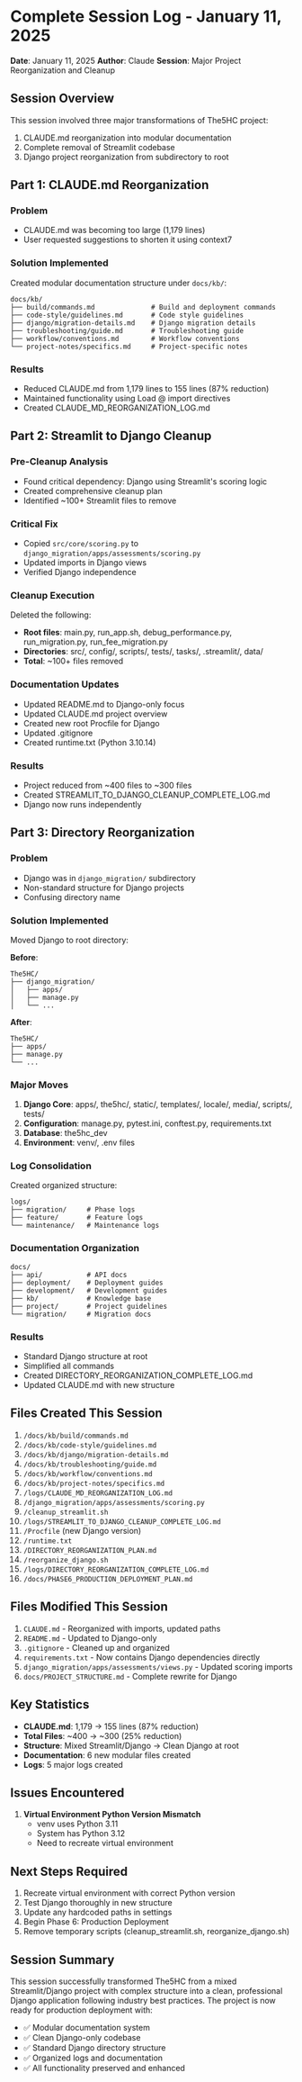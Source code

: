 # Complete Session Log - January 11, 2025

**Date**: January 11, 2025
**Author**: Claude
**Session**: Major Project Reorganization and Cleanup

## Session Overview

This session involved three major transformations of The5HC project:
1. CLAUDE.md reorganization into modular documentation
2. Complete removal of Streamlit codebase
3. Django project reorganization from subdirectory to root

## Part 1: CLAUDE.md Reorganization

### Problem
- CLAUDE.md was becoming too large (1,179 lines)
- User requested suggestions to shorten it using context7

### Solution Implemented
Created modular documentation structure under `docs/kb/`:

```
docs/kb/
├── build/commands.md              # Build and deployment commands
├── code-style/guidelines.md       # Code style guidelines
├── django/migration-details.md    # Django migration details
├── troubleshooting/guide.md       # Troubleshooting guide
├── workflow/conventions.md        # Workflow conventions
└── project-notes/specifics.md     # Project-specific notes
```

### Results
- Reduced CLAUDE.md from 1,179 lines to 155 lines (87% reduction)
- Maintained functionality using Load @ import directives
- Created CLAUDE_MD_REORGANIZATION_LOG.md

## Part 2: Streamlit to Django Cleanup

### Pre-Cleanup Analysis
- Found critical dependency: Django using Streamlit's scoring logic
- Created comprehensive cleanup plan
- Identified ~100+ Streamlit files to remove

### Critical Fix
- Copied `src/core/scoring.py` to `django_migration/apps/assessments/scoring.py`
- Updated imports in Django views
- Verified Django independence

### Cleanup Execution
Deleted the following:
- **Root files**: main.py, run_app.sh, debug_performance.py, run_migration.py, run_fee_migration.py
- **Directories**: src/, config/, scripts/, tests/, tasks/, .streamlit/, data/
- **Total**: ~100+ files removed

### Documentation Updates
- Updated README.md to Django-only focus
- Updated CLAUDE.md project overview
- Created new root Procfile for Django
- Updated .gitignore
- Created runtime.txt (Python 3.10.14)

### Results
- Project reduced from ~400 files to ~300 files
- Created STREAMLIT_TO_DJANGO_CLEANUP_COMPLETE_LOG.md
- Django now runs independently

## Part 3: Directory Reorganization

### Problem
- Django was in `django_migration/` subdirectory
- Non-standard structure for Django projects
- Confusing directory name

### Solution Implemented
Moved Django to root directory:

**Before**:
```
The5HC/
├── django_migration/
│   ├── apps/
│   ├── manage.py
│   └── ...
```

**After**:
```
The5HC/
├── apps/
├── manage.py
└── ...
```

### Major Moves
1. **Django Core**: apps/, the5hc/, static/, templates/, locale/, media/, scripts/, tests/
2. **Configuration**: manage.py, pytest.ini, conftest.py, requirements.txt
3. **Database**: the5hc_dev
4. **Environment**: venv/, .env files

### Log Consolidation
Created organized structure:
```
logs/
├── migration/     # Phase logs
├── feature/       # Feature logs  
└── maintenance/   # Maintenance logs
```

### Documentation Organization
```
docs/
├── api/           # API docs
├── deployment/    # Deployment guides
├── development/   # Development guides
├── kb/            # Knowledge base
├── project/       # Project guidelines
└── migration/     # Migration docs
```

### Results
- Standard Django structure at root
- Simplified all commands
- Created DIRECTORY_REORGANIZATION_COMPLETE_LOG.md
- Updated CLAUDE.md with new structure

## Files Created This Session

1. `/docs/kb/build/commands.md`
2. `/docs/kb/code-style/guidelines.md`
3. `/docs/kb/django/migration-details.md`
4. `/docs/kb/troubleshooting/guide.md`
5. `/docs/kb/workflow/conventions.md`
6. `/docs/kb/project-notes/specifics.md`
7. `/logs/CLAUDE_MD_REORGANIZATION_LOG.md`
8. `/django_migration/apps/assessments/scoring.py`
9. `/cleanup_streamlit.sh`
10. `/logs/STREAMLIT_TO_DJANGO_CLEANUP_COMPLETE_LOG.md`
11. `/Procfile` (new Django version)
12. `/runtime.txt`
13. `/DIRECTORY_REORGANIZATION_PLAN.md`
14. `/reorganize_django.sh`
15. `/logs/DIRECTORY_REORGANIZATION_COMPLETE_LOG.md`
16. `/docs/PHASE6_PRODUCTION_DEPLOYMENT_PLAN.md`

## Files Modified This Session

1. `CLAUDE.md` - Reorganized with imports, updated paths
2. `README.md` - Updated to Django-only
3. `.gitignore` - Cleaned up and organized
4. `requirements.txt` - Now contains Django dependencies directly
5. `django_migration/apps/assessments/views.py` - Updated scoring imports
6. `docs/PROJECT_STRUCTURE.md` - Complete rewrite for Django

## Key Statistics

- **CLAUDE.md**: 1,179 → 155 lines (87% reduction)
- **Total Files**: ~400 → ~300 (25% reduction)
- **Structure**: Mixed Streamlit/Django → Clean Django at root
- **Documentation**: 6 new modular files created
- **Logs**: 5 major logs created

## Issues Encountered

1. **Virtual Environment Python Version Mismatch**
   - venv uses Python 3.11
   - System has Python 3.12
   - Need to recreate virtual environment

## Next Steps Required

1. Recreate virtual environment with correct Python version
2. Test Django thoroughly in new structure
3. Update any hardcoded paths in settings
4. Begin Phase 6: Production Deployment
5. Remove temporary scripts (cleanup_streamlit.sh, reorganize_django.sh)

## Session Summary

This session successfully transformed The5HC from a mixed Streamlit/Django project with complex structure into a clean, professional Django application following industry best practices. The project is now ready for production deployment with:

- ✅ Modular documentation system
- ✅ Clean Django-only codebase
- ✅ Standard Django directory structure
- ✅ Organized logs and documentation
- ✅ All functionality preserved and enhanced